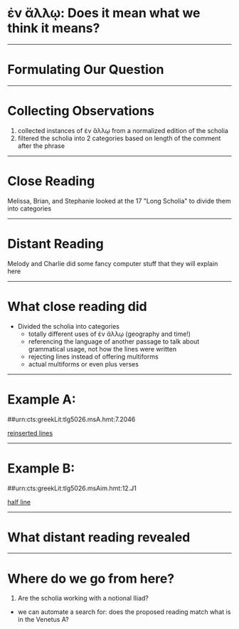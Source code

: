 # ἐν ἄλλῳ: Does it mean what we think it means?

---

# Formulating Our Question

---
# Collecting Observations
1. collected instances of ἐν ἄλλῳ from a normalized edition of the scholia
2. filtered the scholia into 2 categories based on length of the comment after the phrase

---
# Close Reading
Melissa, Brian, and Stephanie looked at the 17 "Long Scholia" to divide them into categories

---
# Distant Reading
Melody and Charlie did some fancy computer stuff that they will explain here

---
# What close reading did
- Divided the scholia into categories
  - totally different uses of ἐν ἄλλῳ (geography and time!)
  - referencing the language of another passage to talk about grammatical usage, not how the lines were written
  - rejecting lines instead of offering multiforms
  - actual multiforms or even plus verses

---
# Example A: 
##urn:cts:greekLit:tlg5026.msA.hmt:7.2046

[reinserted lines](http://www.homermultitext.org/hmt-digital/images?request=GetIIPMooViewer&urn=urn:cite:hmt:vaimg.VA098RN-0270@0.628,0.4932,0.22,0.0495)

---
# Example B: 
##urn:cts:greekLit:tlg5026.msAim.hmt:12.J1

[half line](http://www.homermultitext.org/hmt-digital/images?request=GetIIPMooViewer&urn=urn:cite:hmt:vaimg.VA163VN-0665@0.441,0.292,0.058,0.0338)

---
# What distant reading revealed

---
# Where do we go from here?
1. Are the scholia working with a notional Iliad?
  - we can automate a search for: does the proposed reading match what is in the Venetus A?
